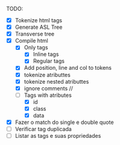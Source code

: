 TODO:
- [x] Tokenize html tags
- [x] Generate ASL Tree
- [x] Transverse tree
- [x] Compile html
  - [x] Only tags
    - [x] Inline tags
    - [x] Regular tags
  - [x] Add position, line and col to tokens
  - [x] tokenize atributtes
  - [x] tokenize nested atributtes
  - [x] ignore comments //
  - [ ] Tags with atributes
    - [x] id
    - [x] class
    - [x] data
- [x] Fazer o match do single e double quote
- [ ] Verificar tag duplicada
- [ ] Listar as tags e suas propriedades